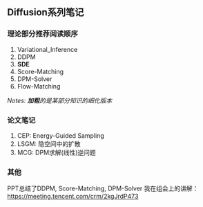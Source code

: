 ## **Diffusion系列笔记** 

### 理论部分推荐阅读顺序
1. Variational_Inference
2. DDPM
3. **SDE**
4. Score-Matching
5. DPM-Solver
6. Flow-Matching

*Notes: **加粗**的是某部分知识的细化版本*


### 论文笔记
1. CEP: Energy-Guided Sampling
2. LSGM: 隐空间中的扩散
3. MCG: DPM求解(线性)逆问题


### 其他
PPT总结了DDPM, Score-Matching, DPM-Solver
我在组会上的讲解：https://meeting.tencent.com/crm/2kgJrdP473